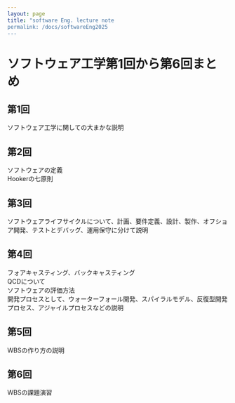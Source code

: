 ```yaml
---
layout: page
title: "software Eng. lecture note
permalink: /docs/softwareEng2025
---
```


# ソフトウェア工学第1回から第6回まとめ
## 第1回
ソフトウェア工学に関しての大まかな説明
## 第2回
ソフトウェアの定義  
Hookerの七原則
## 第3回
ソフトウェアライフサイクルについて、計画、要件定義、設計、製作、オフショア開発、テストとデバッグ、運用保守に分けて説明
## 第4回
フォアキャスティング、バックキャスティング  
QCDについて  
ソフトウェアの評価方法  
開発プロセスとして、ウォーターフォール開発、スパイラルモデル、反復型開発プロセス、アジャイルプロセスなどの説明
## 第5回
WBSの作り方の説明
## 第6回
WBSの課題演習